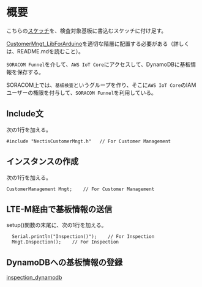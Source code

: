 # 概要

こちらの[スケッチ](../../library/examples/Inspection/Inspection.ino)を、検査対象基板に書込むスケッチに付け足す。

[CustomerMngt_LibForArduino](https://github.com/cami/CustomerMngt_LibForArduino)を適切な階層に配置する必要がある（詳しくは、README.mdを読むこと）。

`SORACOM Funnel`を介して、`AWS IoT Core`にアクセスして、DynamoDBに基板情報を保存する。

SORACOM上では、`基板検査`というグループを作り、そこに`AWS IoT Core`のIAMユーザーの権限を付与して、`SORACOM Funnel`を利用している。

 
## Include文

次の1行を加える。

```
#include "NectisCustomerMngt.h"   // For Customer Management
```


## インスタンスの作成

次の1行を加える。

```
CustomerManagement Mngt;    // For Customer Management

```


## LTE-M経由で基板情報の送信

setup()関数の末尾に、次の1行を加える。

```
  Serial.println("Inspection()");    // For Inspection
  Mngt.Inspection();    // For Inspection
```


## DynamoDBへの基板情報の登録

[inspection_dynamodb](../png/inspection_dynamodb.png)

